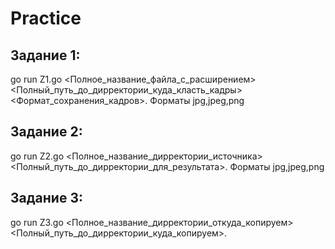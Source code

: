 # Practice
## Задание 1: 
go run Z1.go <Полное_название_файла_с_расширением> <Полный_путь_до_дирректории_куда_класть_кадры> <Формат_сохранения_кадров>. Форматы jpg,jpeg,png
## Задание 2: 
go run Z2.go <Полное_название_дирректории_источника> <Полный_путь_до_дирректории_для_результата>. Форматы jpg,jpeg,png
## Задание 3: 
go run Z3.go <Полное_название_дирректории_откуда_копируем> <Полный_путь_до_дирректории_куда_копируем>.

